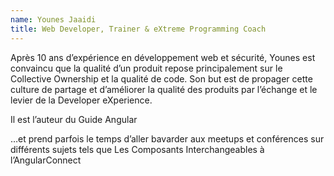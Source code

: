 ```yaml
---
name: Younes Jaaidi
title: Web Developer, Trainer & eXtreme Programming Coach
---
```


Après 10 ans d’expérience en développement web et sécurité, Younes est convaincu que la qualité d’un produit repose principalement sur le Collective Ownership et la qualité de code. Son but est de propager cette culture de partage et d’améliorer la qualité des produits par l’échange et le levier de la Developer eXperience.

Il est l’auteur du Guide Angular

…et prend parfois le temps d’aller bavarder aux meetups et conférences sur différents sujets tels que Les Composants Interchangeables à l’AngularConnect
